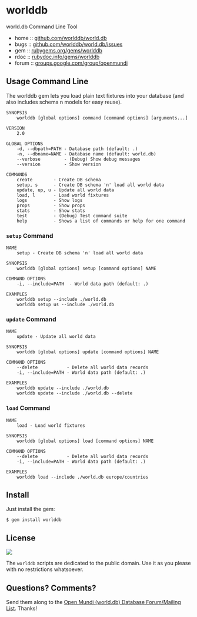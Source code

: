 # worlddb

world.db Command Line Tool

* home  :: [github.com/worlddb/world.db](https://github.com/worlddb/world.db)
* bugs  :: [github.com/worlddb/world.db/issues](https://github.com/worlddb/world.db/issues)
* gem   :: [rubygems.org/gems/worlddb](https://rubygems.org/gems/worlddb)
* rdoc  :: [rubydoc.info/gems/worlddb](http://rubydoc.info/gems/worlddb)
* forum :: [groups.google.com/group/openmundi](https://groups.google.com/group/openmundi)


## Usage Command Line

The worlddb gem lets you load plain text fixtures into your database
(and also includes schema n models for easy reuse).

```
SYNOPSIS
    worlddb [global options] command [command options] [arguments...]

VERSION
    2.0

GLOBAL OPTIONS
    -d, --dbpath=PATH - Database path (default: .)
    -n, --dbname=NAME - Database name (default: world.db)
    --verbose         - (Debug) Show debug messages
    --version         - Show version

COMMANDS
    create        - Create DB schema
    setup, s      - Create DB schema 'n' load all world data
    update, up, u - Update all world data
    load, l       - Load world fixtures
    logs          - Show logs
    props         - Show props
    stats         - Show stats
    test          - (Debug) Test command suite
    help          - Shows a list of commands or help for one command
```


### `setup` Command

```
NAME
    setup - Create DB schema 'n' load all world data

SYNOPSIS
    worlddb [global options] setup [command options] NAME

COMMAND OPTIONS
    -i, --include=PATH  - World data path (default: .)

EXAMPLES
    worlddb setup --include ./world.db
    worlddb setup us --include ./world.db
```


### `update` Command

```
NAME
    update - Update all world data

SYNOPSIS
    worlddb [global options] update [command options] NAME

COMMAND OPTIONS
    --delete           - Delete all world data records
    -i, --include=PATH - World data path (default: .)

EXAMPLES
    worlddb update --include ./world.db
    worlddb update --include ./world.db --delete
```


### `load` Command

```
NAME
    load - Load world fixtures

SYNOPSIS
    worlddb [global options] load [command options] NAME

COMMAND OPTIONS
    --delete           - Delete all world data records
    -i, --include=PATH - World data path (default: .)

EXAMPLES
    worlddb load --include ./world.db europe/countries
```


## Install

Just install the gem:

    $ gem install worlddb



## License

![](https://publicdomainworks.github.io/buttons/zero88x31.png)

The `worlddb` scripts are dedicated to the public domain.
Use it as you please with no restrictions whatsoever.

## Questions? Comments?

Send them along to the [Open Mundi (world.db) Database Forum/Mailing List](http://groups.google.com/group/openmundi).
Thanks!

